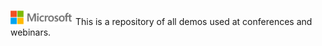 ![](./media/solutions-microsoft-logo-small.png)
This is a repository of all demos used at conferences and webinars. 
